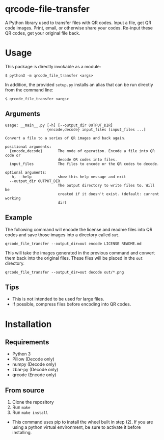 # qrcode-file-transfer
A Python library used to transfer files with QR codes. Input a file, get QR code images. Print, email, or otherwise share your codes. Re-input these QR codes, get your original file back.

# Usage
This package is directly invokable as a module:
```
$ python3 -m qrcode_file_transfer <args>
```

In addition, the provided `setup.py` installs an alias that can be run directly from the command line:
```
$ qrcode_file_transfer <args>
```

## Arguments
```
usage: __main__.py [-h] [--output_dir OUTPUT_DIR]
                   {encode,decode} input_files [input_files ...]

Convert a file to a series of QR images and back again.

positional arguments:
  {encode,decode}       The mode of operation. Encode a file into QR code or
                        decode QR codes into files.
  input_files           The files to encode or the QR codes to decode.

optional arguments:
  -h, --help            show this help message and exit
  --output_dir OUTPUT_DIR
                        The output directory to write files to. Will be
                        created if it doesn't exist. (default: current working
                        dir)
```

## Example
The following command will encode the license and readme files into QR codes and save those images into a directory called `out`.
```
qrcode_file_transfer --output_dir=out encode LICENSE README.md
```

This will take the images generated in the previous command and convert them back into the original files. These files will be placed in the `out` directory.
```
qrcode_file_transfer --output_dir=out decode out/*.png
```

## Tips
* This is not intended to be used for large files.
* If possible, compress files before encoding into QR codes.

# Installation
## Requirements
* Python 3
* Pillow (Decode only)
* numpy (Decode only)
* zbar-py (Decode only)
* qrcode (Encode only)
## From source
1. Clone the repository
2. Run `make`
3. Run `make install`
  * This command uses pip to install the wheel built in step (2). If you are using a python virtual environment, be sure to activate it before installing.